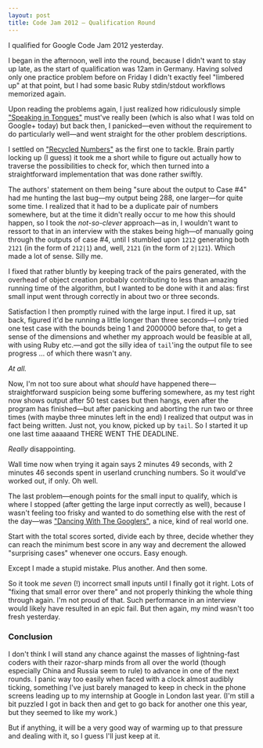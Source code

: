 ```yaml
---
layout: post
title: Code Jam 2012 – Qualification Round
---
```


I qualified for Google Code Jam 2012 yesterday.

I began in the afternoon, well into the round, because I didn't want to stay up
late, as the start of qualification was 12am in Germany. Having solved only one
practice problem before on Friday I didn't exactly feel "limbered up" at that
point, but I had some basic Ruby stdin/stdout workflows memorized again.

Upon reading the problems again, I just realized how ridiculously simple
["Speaking in
Tongues"](http://code.google.com/codejam/contest/1460488/dashboard#s=p0)
must've really been (which is also what I was told on Google+ today) but back
then, I panicked—even without the requirement to do particularly well—and went
straight for the other problem descriptions.

I settled on ["Recycled
Numbers"](http://code.google.com/codejam/contest/1460488/dashboard#s=p2) as the
first one to tackle. Brain partly locking up (I guess) it took me a short while
to figure out actually how to traverse the possibilities to check for, which
then turned into a straightforward implementation that was done rather swiftly.

The authors' statement on them being "sure about the output to Case \#4" had me
hunting the last bug—my output being 288, one larger—for quite some time.
I realized that it had to be a duplicate pair of numbers somewhere, but at the
time it didn't really occur to me how this should happen, so I took the
*not-so-clever* approach—as in, I wouldn't want to ressort to that in an
interview with the stakes being high—of manually going through the outputs of
case \#4, until I stumbled upon `1212` generating both `2121` (in the form of
`212|1`) and, well, `2121` (in the form of `2|121`). Which made a lot of sense.
Silly me.

I fixed that rather bluntly by keeping track of the pairs generated, with the
overhead of object creation probably contributing to less than amazing running
time of the algorithm, but I wanted to be done with it and alas: first small
input went through correctly in about two or three seconds.

Satisfaction I then promptly ruined with the large input. I fired it up, sat
back, figured it'd be running a little longer than three seconds—I only tried
one test case with the bounds being 1 and 2000000 before that, to get a sense
of the dimensions and whether my approach would be feasible at all, with using
Ruby etc.—and got the silly idea of `tail`'ing the output file to see progress
… of which there wasn't any.

*At all.*

Now, I'm not too sure about what *should* have happened there—straightforward
suspicion being some buffering somewhere, as my test right now shows output
after 50 test cases but then hangs, even after the program has finished—but
after panicking and aborting the run two or three times (with maybe three
minutes left in the end) I realized that output was in fact being written. Just
not, you know, picked up by `tail`. So I started it up one last time aaaaand
THERE WENT THE DEADLINE.

*Really* disappointing.

Wall time now when trying it again says 2 minutes 49 seconds, with 2 minutes 46
seconds spent in userland crunching numbers. So it would've worked out, if
only. Oh well.

The last problem—enough points for the small input to qualify, which is where
I stopped (after getting the large input correctly as well), because I wasn't
feeling too frisky and wanted to do something else with the rest of the day—was
["Dancing With The
Googlers"](http://code.google.com/codejam/contest/1460488/dashboard#s=p1),
a nice, kind of real world one.

Start with the total scores sorted, divide each by three, decide whether they
can reach the minimum best score in any way and decrement the allowed
"surprising cases" whenever one occurs. Easy enough.

Except I made a stupid mistake. Plus another. And then some.

So it took me *seven* (!) incorrect small inputs until I finally got it right.
Lots of "fixing that small error over there" and not properly thinking the
whole thing through again. I'm not proud of that. Such performance in an
interview would likely have resulted in an epic fail. But then again, my mind
wasn't too fresh yesterday.

### Conclusion ###

I don't think I will stand any chance against the masses of lightning-fast
coders with their razor-sharp minds from all over the world (though especially
China and Russia seem to rule) to advance in one of the next rounds. I panic
way too easily when faced with a clock almost audibly ticking, something I've
just barely managed to keep in check in the phone screens leading up to my
internship at Google in London last year. (I'm still a bit puzzled I got in
back then and get to go back for another one this year, but they seemed to like
my work.)

But if anything, it will be a very good way of warming up to that pressure and
dealing with it, so I guess I'll just keep at it.

